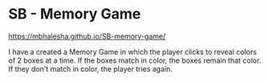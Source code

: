 # SB - Memory Game

https://mbhalesha.github.io/SB-memory-game/

I have a created a Memory Game in which the player clicks to reveal colors of 2 boxes at a time. If the boxes match in color, the boxes remain that color. If they don't match in color, the player tries again.
 
